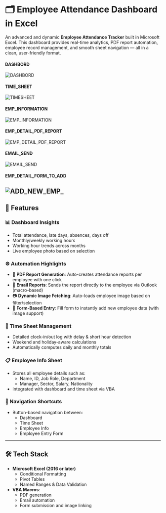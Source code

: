 
# 🗂️ Employee Attendance Dashboard in Excel

An advanced and dynamic **Employee Attendance Tracker** built in Microsoft Excel. This dashboard provides real-time analytics, PDF report automation, employee record management, and smooth sheet navigation — all in a clean, user-friendly format.

#### DASHBORD
![DASHBORD](https://raw.githubusercontent.com/amitpachpute2510/ProjectImages/f7d10aa3dd04647a6309da1113af91e95fcccdc8/dashboard_preview.JPG)
#### TIME_SHEET
![TIMESHEET](https://raw.githubusercontent.com/amitpachpute2510/ProjectImages/refs/heads/main/Time_sheet.JPG)
#### EMP_INFORMATION
![EMP_INFORMATION](https://raw.githubusercontent.com/amitpachpute2510/ProjectImages/refs/heads/main/EMP_INFORMATION.JPG)
#### EMP_DETAIL_PDF_REPORT
![EMP_DETAIL_PDF_REPORT](https://raw.githubusercontent.com/amitpachpute2510/ProjectImages/refs/heads/main/_EMP_DETAIL_PDF_DASHBORD.JPG)
#### EMAIL_SEND
![EMAIL_SEND](https://raw.githubusercontent.com/amitpachpute2510/Excel_DashBords_Projects/refs/heads/main/EMAIL_SEND.JPG)
#### EMP_DETAIL_FORM_TO_ADD
![ADD_NEW_EMP_](https://raw.githubusercontent.com/amitpachpute2510/Excel_DashBords_Projects/refs/heads/main/EMP_FORM.JPG)
---

## 🚀 Features

### 📊 Dashboard Insights
- Total attendance, late days, absences, days off
- Monthly/weekly working hours
- Working hour trends across months
- Live employee photo based on selection

### ⚙️ Automation Highlights
- 🔄 **PDF Report Generation**: Auto-creates attendance reports per employee with one click
- 📧 **Email Reports**: Sends the report directly to the employee via Outlook (macro-based)
- 📷 **Dynamic Image Fetching**: Auto-loads employee image based on filter/selection
- 📝 **Form-Based Entry**: Fill form to instantly add new employee data (with image support)

### 📅 Time Sheet Management
- Detailed clock-in/out log with delay & short hour detection
- Weekend and holiday-aware calculations
- Automatically computes daily and monthly totals

### 📋 Employee Info Sheet
- Stores all employee details such as:
  - Name, ID, Job Role, Department
  - Manager, Sector, Salary, Nationality
- Integrated with dashboard and time sheet via VBA

### 🧭 Navigation Shortcuts
- Button-based navigation between:
  - Dashboard
  - Time Sheet
  - Employee Info
  - Employee Entry Form

---

## 🛠️ Tech Stack

- **Microsoft Excel (2016 or later)**
  - Conditional Formatting
  - Pivot Tables
  - Named Ranges & Data Validation
- **VBA Macros**:
  - PDF generation
  - Email automation
  - Form submission and image linking

